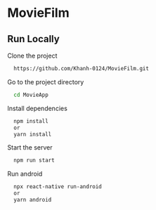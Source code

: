 # MovieFilm

## Run Locally

Clone the project

```bash
  https://github.com/Khanh-0124/MovieFilm.git
```

Go to the project directory

```bash
  cd MovieApp
```

Install dependencies

```bash
  npm install
  or 
  yarn install
```
Start the server

```bash
  npm run start
```

Run android


```bash
  npx react-native run-android
  or 
  yarn android
```
